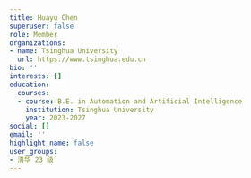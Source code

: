```yaml
---
title: Huayu Chen
superuser: false
role: Member
organizations:
- name: Tsinghua University
  url: https://www.tsinghua.edu.cn
bio: ''
interests: []
education:
  courses:
  - course: B.E. in Automation and Artificial Intelligence
    institution: Tsinghua University
    year: 2023-2027
social: []
email: ''
highlight_name: false
user_groups:
- 清华 23 级
---
```

